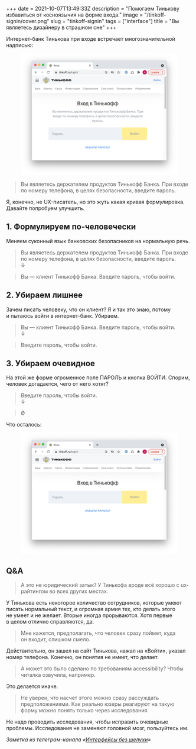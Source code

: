 +++
date = 2021-10-07T13:49:33Z
description = "Помогаем Тинькову избавиться от косноязычия на форме входа."
image = "/tinkoff-signin/cover.png"
slug = "tinkoff-signin"
tags = ["interface"]
title = "Вы являетесь дизайнеру в страшном сне"
+++

Интернет-банк Тинькова при входе встречает многозначительной надписью:

<figure>
  <img alt="Вы являетесь держателем" src="tinkoff-signin-1.png">
</figure>

<blockquote class="big">
Вы являетесь держателем продуктов Тинькофф Банка. При входе по номеру телефона, в целях безопасности, введите пароль.
</blockquote>

Я, конечно, не UX-писатель, но это жуть какая кривая формулировка. Давайте попробуем улучшить.

## 1. Формулируем по-человечески

Меняем суконный язык банковских безопасников на нормальную речь.

<blockquote class="big">
Вы являетесь держателем продуктов Тинькофф Банка. При входе по номеру телефона, в целях безопасности, введите пароль.<br>↓
</blockquote>

<blockquote class="big">
Вы — клиент Тинькофф Банка. Введите пароль, чтобы войти.
</blockquote>

## 2. Убираем лишнее

Зачем писать человеку, что он клиент? Я и так это знаю, потому и пытаюсь войти в интернет-банк. Убираем.

<blockquote class="big">
Вы — клиент Тинькофф Банка. Введите пароль, чтобы войти.<br>↓
</blockquote>

<blockquote class="big">Введите пароль, чтобы войти.</blockquote>

## 3. Убираем очевидное

На этой же форме огроменное поле ПАРОЛЬ и кнопка ВОЙТИ. Спорим, человек догадается, чего от него хотят?

<blockquote class="big">Введите пароль, чтобы войти.<br>↓</blockquote>

<blockquote class="big">Ø</blockquote>

Что осталось:

<figure>
  <img alt="Больше не являетесь" src="tinkoff-signin-2.png">
</figure>

## Q&A

> А это не юридический затык? У Тинькофа вроде всё хорошо с ux-райтингом во всех других местах.

У Тинькова есть некоторое количество сотрудников, которые умеют писать нормальный текст, и огромная армия тех, кто делать этого не умеет и не желает. Вторые иногда прорываются. Хотя первые в целом отлично справляются, да.

> Мне кажется, предполагать, что человек сразу поймет, куда он входит, слишком смело.

Действительно, он зашел на сайт Тинькова, нажал на «Войти», указал номер телефона. Конечно, он понятия не имеет, что делает.

> А может это было сделано по требованиям accessibility? Чтобы читалка озвучила, например.

Это делается иначе.

> Не уверен, что насчет этого можно сразу рассуждать предположениями. Как реально юзеры реагируют на такую форму можно понять только через исследования.

Не надо проводить исследования, чтобы исправить очевидные проблемы. Исследования не заменяют головной мозг, пользуйтесь им.

<div class="row">
<div class="col-xs-12 col-sm-10 col-md-8"><p><em>Заметка из телеграм-канала <span class="nowrap"><i class="far fa-star color-sin"></i> «<a href="https://t.me/dangry">Интерфейсы без шелухи</a>»</span></em></p></div>
</div>



